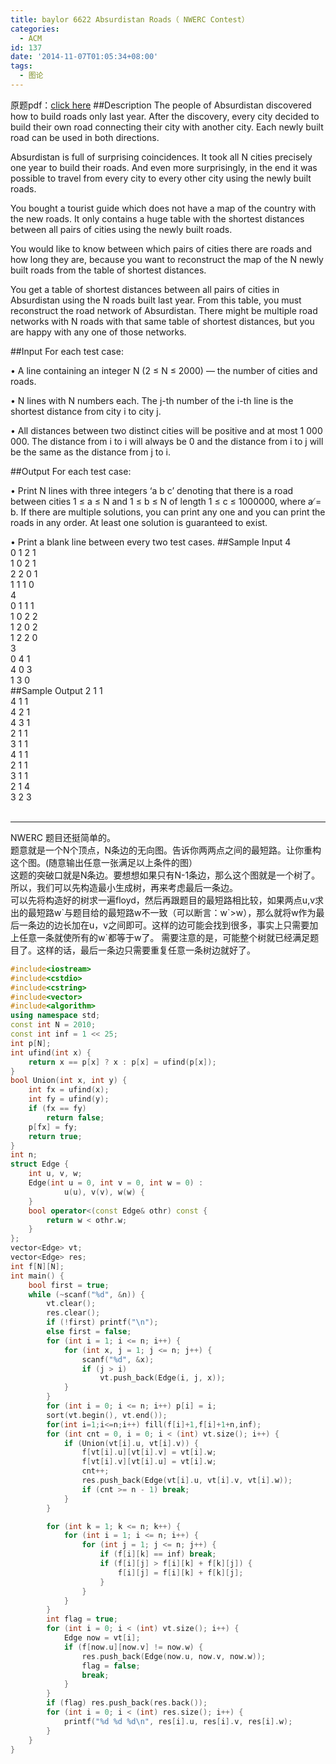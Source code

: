 ```yaml
---
title: baylor 6622 Absurdistan Roads（ NWERC Contest）
categories:
  - ACM
id: 137
date: '2014-11-07T01:05:34+08:00'
tags:
  - 图论
---
```


原题pdf：[click here](https://icpcarchive.ecs.baylor.edu/external/66/6622.pdf)
##Description
The people of Absurdistan discovered how to build roads only last year. After the discovery, every city
decided to build their own road connecting their city with another city. Each newly built road can be
used in both directions.

Absurdistan is full of surprising coincidences. It took all N cities precisely one year to build their
roads. And even more surprisingly, in the end it was possible to travel from every city to every other
city using the newly built roads.

<!--more-->
You bought a tourist guide which does not have a map of the country with the new roads. It only
contains a huge table with the shortest distances between all pairs of cities using the newly built roads.

You would like to know between which pairs of cities there are roads and how long they are, because
you want to reconstruct the map of the N newly built roads from the table of shortest distances.

You get a table of shortest distances between all pairs of cities in Absurdistan using the N roads
built last year. From this table, you must reconstruct the road network of Absurdistan. There might
be multiple road networks with N roads with that same table of shortest distances, but you are happy
with any one of those networks.

##Input
For each test case:  

• A line containing an integer N (2 ≤ N ≤ 2000) — the number of cities and roads.  

• N lines with N numbers each. The j-th number of the i-th line is the shortest distance from city i to city j.

• All distances between two distinct cities will be positive and at most 1 000 000. The
distance from i to i will always be 0 and the distance from i to j will be the same as the distance
from j to i.

##Output
For each test case:

• Print N lines with three integers ‘a b c’ denoting that there is a road between cities 1 ≤ a ≤ N
and 1 ≤ b ≤ N of length 1 ≤ c ≤ 1000000, where a ̸= b. If there are multiple solutions, you can
print any one and you can print the roads in any order. At least one solution is guaranteed to
exist.

• Print a blank line between every two test cases.
##Sample Input
4  
0 1 2 1  
1 0 2 1  
2 2 0 1  
1 1 1 0  
4  
0 1 1 1  
1 0 2 2  
1 2 0 2  
1 2 2 0  
3  
0 4 1  
4 0 3  
1 3 0  
##Sample Output
2 1 1  
4 1 1  
4 2 1  
4 3 1  
2 1 1  
3 1 1  
4 1 1  
2 1 1  
3 1 1  
2 1 4  
3 2 3  
<br/>
- - -

NWERC 题目还挺简单的。  
题意就是一个N个顶点，N条边的无向图。告诉你两两点之间的最短路。让你重构这个图。(随意输出任意一张满足以上条件的图）  
这题的突破口就是N条边。要想想如果只有N-1条边，那么这个图就是一个树了。所以，我们可以先构造最小生成树，再来考虑最后一条边。  
可以先将构造好的树求一遍floyd，然后再跟题目的最短路相比较，如果两点u,v求出的最短路w\`与题目给的最短路w不一致（可以断言：w\`&gt;w），那么就将w作为最后一条边的边长加在u，v之间即可。这样的边可能会找到很多，事实上只需要加上任意一条就使所有的w\`都等于w了。
需要注意的是，可能整个树就已经满足题目了。这样的话，最后一条边只需要重复任意一条树边就好了。

```C++
#include<iostream>
#include<cstdio>
#include<cstring>
#include<vector>
#include<algorithm>
using namespace std;
const int N = 2010;
const int inf = 1 << 25;
int p[N];
int ufind(int x) {
	return x == p[x] ? x : p[x] = ufind(p[x]);
}
bool Union(int x, int y) {
	int fx = ufind(x);
	int fy = ufind(y);
	if (fx == fy)
		return false;
	p[fx] = fy;
	return true;
}
int n;
struct Edge {
	int u, v, w;
	Edge(int u = 0, int v = 0, int w = 0) :
			u(u), v(v), w(w) {
	}
	bool operator<(const Edge& othr) const {
		return w < othr.w;
	}
};
vector<Edge> vt;
vector<Edge> res;
int f[N][N];
int main() {
	bool first = true;
	while (~scanf("%d", &n)) {
		vt.clear();
		res.clear();
		if (!first) printf("\n");
		else first = false;
		for (int i = 1; i <= n; i++) {
			for (int x, j = 1; j <= n; j++) {
				scanf("%d", &x);
				if (j > i)
					vt.push_back(Edge(i, j, x));
			}
		}
		for (int i = 0; i <= n; i++) p[i] = i;
		sort(vt.begin(), vt.end());
		for(int i=1;i<=n;i++) fill(f[i]+1,f[i]+1+n,inf);
		for (int cnt = 0, i = 0; i < (int) vt.size(); i++) {
			if (Union(vt[i].u, vt[i].v)) {
				f[vt[i].u][vt[i].v] = vt[i].w;
				f[vt[i].v][vt[i].u] = vt[i].w;
				cnt++;
				res.push_back(Edge(vt[i].u, vt[i].v, vt[i].w));
				if (cnt >= n - 1) break;
			}
		}

		for (int k = 1; k <= n; k++) {
			for (int i = 1; i <= n; i++) {
				for (int j = 1; j <= n; j++) {
					if (f[i][k] == inf) break;
					if (f[i][j] > f[i][k] + f[k][j]) {
						f[i][j] = f[i][k] + f[k][j];
					}
				}
			}
		}
		int flag = true;
		for (int i = 0; i < (int) vt.size(); i++) {
			Edge now = vt[i];
			if (f[now.u][now.v] != now.w) {
				res.push_back(Edge(now.u, now.v, now.w));
				flag = false;
				break;
			}
		}
		if (flag) res.push_back(res.back());
		for (int i = 0; i < (int) res.size(); i++) {
			printf("%d %d %d\n", res[i].u, res[i].v, res[i].w);
		}
	}
}
```
